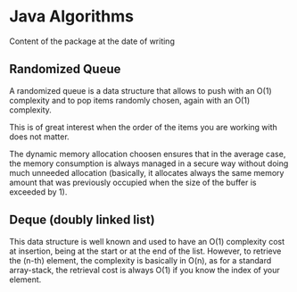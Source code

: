# Java Algorithms

Content of the package at the date of writing

## Randomized Queue

A randomized queue is a data structure that allows to push with an O(1) complexity and to pop items randomly chosen, again with an O(1) complexity.

This is of great interest when the order of the items you are working with does not matter.

The dynamic memory allocation choosen ensures that in the average case, the memory consumption is always managed in a secure way without doing much unneeded allocation (basically, it allocates always the same memory amount that was previously occupied when the size of the buffer is exceeded by 1).

## Deque (doubly linked list)

This data structure is well known and used to have an O(1) complexity cost at insertion, being at the start or at the end of the list. However, to retrieve the (n-th) element, the complexity is basically in O(n), as for a standard array-stack, the retrieval cost is always O(1) if you know the index of your element.
